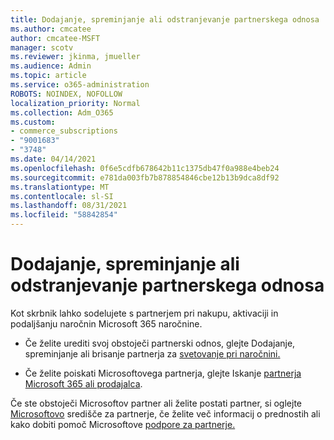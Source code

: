 ```yaml
---
title: Dodajanje, spreminjanje ali odstranjevanje partnerskega odnosa
ms.author: cmcatee
author: cmcatee-MSFT
manager: scotv
ms.reviewer: jkinma, jmueller
ms.audience: Admin
ms.topic: article
ms.service: o365-administration
ROBOTS: NOINDEX, NOFOLLOW
localization_priority: Normal
ms.collection: Adm_O365
ms.custom:
- commerce_subscriptions
- "9001683"
- "3748"
ms.date: 04/14/2021
ms.openlocfilehash: 0f6e5cdfb678642b11c1375db47f0a988e4beb24
ms.sourcegitcommit: e781da003fb7b878854846cbe12b13b9dca8df92
ms.translationtype: MT
ms.contentlocale: sl-SI
ms.lasthandoff: 08/31/2021
ms.locfileid: "58842854"
---
```

# <a name="add-change-or-remove-a-partner-relationship"></a>Dodajanje, spreminjanje ali odstranjevanje partnerskega odnosa

Kot skrbnik lahko sodelujete s partnerjem pri nakupu, aktivaciji in podaljšanju naročnin Microsoft 365 naročnine. 

- Če želite urediti svoj obstoječi partnerski odnos, glejte Dodajanje, spreminjanje ali brisanje partnerja za [svetovanje pri naročnini.](https://docs.microsoft.com/microsoft-365/admin/misc/add-partner)

- Če želite poiskati Microsoftovega partnerja, glejte Iskanje [partnerja Microsoft 365 ali prodajalca](https://docs.microsoft.com/microsoft-365/admin/manage/find-your-partner-or-reseller).

Če ste obstoječi Microsoftov partner ali želite postati partner, si oglejte [Microsoftovo](https://support.microsoft.com/help/4499930/partner-center-overview) središče za partnerje, če želite več informacij o prednostih ali kako dobiti pomoč Microsoftove [podpore za partnerje.](https://aka.ms/partnersupport)
